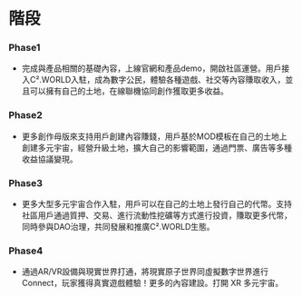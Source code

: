 # 階段

### Phase1

* 完成與產品相關的基礎內容，上線官網和產品demo，開啟社區運營。用戶接入C².WORLD入駐，成為數字公民，體驗各種遊戲、社交等內容賺取收入，並且可以擁有自己的土地，在線聯機協同創作獲取更多收益。

### Phase2

* 更多創作母版來支持用戶創建內容賺錢，用戶基於MOD模板在自己的土地上創建多元宇宙，經營升級土地，擴大自己的影響範圍，通過門票、廣告等多種收益協議變現。

### Phase3

* 更多大型多元宇宙合作入駐，用戶可以在自己的土地上發行自己的代幣。支持社區用戶通過質押、交易、進行流動性挖礦等方式進行投資，賺取更多代幣，同時參與DAO治理，共同發展和推廣C².WORLD生態。

### Phase4

* 通過AR/VR設備與現實世界打通，將現實原子世界同虛擬數字世界進行Connect，玩家獲得真實遊戲體驗！更多的內容建設。打開 XR 多元宇宙。
